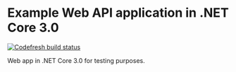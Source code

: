 # Example Web API application in .NET Core 3.0

[![Codefresh build status]( https://g.codefresh.io/api/badges/pipeline/euphoric/Example%20web%20API%20project%2FTestWebApplication?type=cf-1)]( https://g.codefresh.io/public/accounts/euphoric/pipelines/5d0b2f2da9b001dad4c70d0d)

Web app in .NET Core 3.0 for testing purposes.
